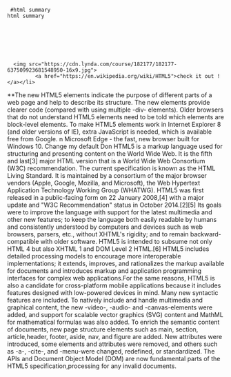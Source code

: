 



	 #html summary
	html summary






		
      <img src="https://cdn.lynda.com/course/182177/182177-637509923681548950-16x9.jpg">
			 <a href="https://en.wikipedia.org/wiki/HTML5">check it out !</a></li>
      

        
   **The new HTML5 elements indicate the purpose of different parts of a web page and help to describe its structure. The new elements provide clearer code (compared with using multiple -div- elements). Older browsers that do not understand HTML5 elements need to be told which elements are block-level elements. To make HTML5 elements work in Internet Explorer 8 (and older versions of IE), extra JavaScript is needed, which is available free from Google. n Microsoft Edge - the fast, new browser built for Windows 10. Change my default Don</h5>
HTML5 is a markup language used for structuring and presenting content on the World Wide Web. It is the fifth and last[3] major HTML version that is a World Wide Web Consortium (W3C) recommendation. The current specification is known as the HTML Living Standard. It is maintained by a consortium of the major browser vendors (Apple, Google, Mozilla, and Microsoft), the Web Hypertext Application Technology Working Group (WHATWG).
HTML5 was first released in a public-facing form on 22 January 2008,[4] with a major update and "W3C Recommendation" status in October 2014.[2][5] Its goals were to improve the language with support for the latest multimedia and other new features; to keep the language both easily readable by humans and consistently understood by computers and devices such as web browsers, parsers, etc., without XHTML's rigidity; and to remain backward-compatible with older software. HTML5 is intended to subsume not only HTML 4 but also XHTML 1 and DOM Level 2 HTML.[6]
HTML5 includes detailed processing models to encourage more interoperable implementations; it extends, improves, and rationalizes the markup available for documents and introduces markup and application programming interfaces for complex web applications.For the same reasons, HTML5 is also a candidate for cross-platform mobile applications because it includes features designed with low-powered devices in mind.
Many new syntactic features are included. To natively include and handle multimedia and graphical content, the new -video-, -audio- and -canvas-elements were added, and support for scalable vector graphics (SVG) content and MathML for mathematical formulas was also added. To enrich the semantic content of documents, new page structure elements such as main, section, article,header, footer, aside, nav, and figure are added. New attributes were introduced, some elements and attributes were removed, and others such as -a-, -cite-, and -menu-were changed, redefined, or standardized. The APIs and Document Object Model (DOM) are now fundamental parts of the HTML5 specification,processing for any invalid documents.</article>

    

  


    


